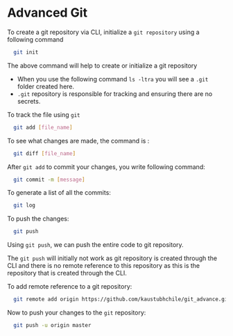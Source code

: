 # Advanced Git

To create a git repository via CLI, initialize a `git repository` using a following command

```bash
  git init
```

The above command will help to create or initialize a git repository

- When you use the following command `ls -ltra` you will see a `.git` folder created here.
- `.git` repository is responsible for tracking and ensuring there are no secrets.

To track the file using `git`

```bash
  git add [file_name]
```

To see what changes are made, the command is :

```bash
  git diff [file_name]
```

After `git add` to commit your changes, you write following command:

```bash
  git commit -m [message]
```

To generate a list of all the commits:

```bash
  git log
```

To push the changes:

```bash
  git push
```

Using `git push`, we can push the entire code to git repository.

The `git push` will initially not work as git repository is created through the CLI and there is no remote reference to this repository as this is the repository that is created through the CLI.

To add remote reference to a git repository:

```bash
  git remote add origin https://github.com/kaustubhchile/git_advance.git
```

Now to push your changes to the `git` repository:

```bash
  git push -u origin master
```
